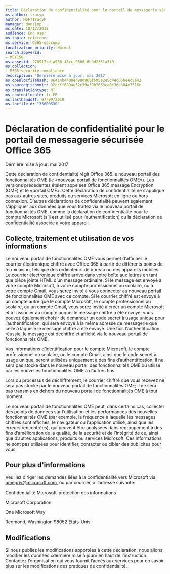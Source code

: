 ```yaml
---
title: Déclaration de confidentialité pour le portail de messagerie sécurisée Office 365
ms.author: tracyp
author: MSFTTracyP
manager: dansimp
ms.date: 10/12/2018
audience: End User
ms.topic: reference
ms.service: O365-seccomp
localization_priority: Normal
search.appverid:
- MET150
ms.assetid: 278917cd-a930-46cc-9580-6b9d2361a5f9
ms.collection:
- M365-security-compliance
description: 'Dernière mise à jour: mai 2017'
ms.openlocfilehash: 06414b4400ed980968fb95e2e9c4ec06beec8a42
ms.sourcegitcommit: 32ecff689ae32c59a39b7633ca0f36a304e7516e
ms.translationtype: MT
ms.contentlocale: fr-FR
ms.lasthandoff: 07/09/2019
ms.locfileid: "35600530"
---
```

# <a name="privacy-statement-for-office-365-secure-email-portal"></a>Déclaration de confidentialité pour le portail de messagerie sécurisée Office 365

Dernière mise à jour: mai 2017
  
Cette déclaration de confidentialité régit Office 365 le nouveau portail des fonctionnalités OME (le «nouveau portail de fonctionnalités OME»). Les versions précédentes étaient appelées Office 365 message Encryption (OME) et le «portail OME». Cette déclaration de confidentialité ne s’applique pas aux autres sites, produits ou services Microsoft en ligne ou hors connexion. D’autres déclarations de confidentialité peuvent également s’appliquer aux données que vous traitez via le nouveau portail de fonctionnalités OME, comme la déclaration de confidentialité pour le compte Microsoft (s’il est utilisé pour l’authentification) ou la déclaration de confidentialité associée à votre appareil.
  
## <a name="collection-processing-and-use-of-your-information"></a>Collecte, traitement et utilisation de vos informations

Le nouveau portail de fonctionnalités OME vous permet d’afficher le courrier électronique chiffré avec Office 365 à partir de différents points de terminaison, tels que des ordinateurs de bureau ou des appareils mobiles. Le courrier électronique chiffré arrive dans votre boîte aux lettres en tant que pièce jointe HTML d’un message ordinaire. Si le message est envoyé à votre compte Microsoft, à votre compte professionnel ou scolaire, ou à votre compte Gmail, vous serez invité à vous connecter au nouveau portail de fonctionnalités OME avec ce compte. Si le courrier chiffré est envoyé à un compte autre que le compte Microsoft, le compte professionnel ou scolaire, ou un compte Gmail, vous serez invité à créer un compte Microsoft et à l’associer au compte auquel le message chiffré a été envoyé; vous pouvez également choisir de demander un code secret à usage unique pour l’authentification, qui sera envoyé à la même adresse de messagerie que celle à laquelle le message chiffré a été envoyé. Une fois l’authentification réussie, le message est déchiffré et affiché via le nouveau portail de fonctionnalités OME.
  
Vos informations d’identification pour le compte Microsoft, le compte professionnel ou scolaire, ou le compte Gmail, ainsi que le code secret à usage unique, seront utilisées uniquement à des fins d’authentification; il ne sera pas stocké dans le nouveau portail des fonctionnalités OME ou utilisé par les nouvelles fonctionnalités OME à d’autres fins.
  
Lors du processus de déchiffrement, le courrier chiffré que vous recevez ne sera pas stocké par le nouveau portail de fonctionnalités OME; il ne sera pas transmis en dehors du nouveau portail de fonctionnalités OME à tout moment.
  
Le nouveau portail de fonctionnalités OME peut, dans certains cas, collecter des points de données sur l’utilisation et les performances des nouvelles fonctionnalités OME (par exemple, la fréquence à laquelle les messages chiffrés sont affichés, le navigateur ou l’application utilisé, ainsi que les erreurs rencontrées), qui peuvent être analysées dans regroupement à des fins d’amélioration de la qualité, de la sécurité et de l’intégrité de ce, ainsi que d’autres applications, produits ou services Microsoft. Ces informations ne sont pas utilisées pour identifier, contacter ou cibler des publicités pour vous.
  
## <a name="for-more-information"></a>Pour plus d'informations

Veuillez diriger les demandes liées à la confidentialité vers Microsoft via [omepriv@microsoft.com](mailto:omepriv@microsoft.com), ou par courrier, à l’adresse suivante:
  
Confidentialité Microsoft-protection des informations
  
Microsoft Corporation
  
One Microsoft Way
  
Redmond, Washington 98052 États-Unis
  
## <a name="changes"></a>Modifications

Si nous publiez les modifications apportées à cette déclaration, nous allons modifier les données «dernière mise à jour» en haut de l’instruction. Contactez l’organisation qui vous fournit l’accès aux services pour en savoir plus sur les modifications des pratiques de confidentialité.
  

